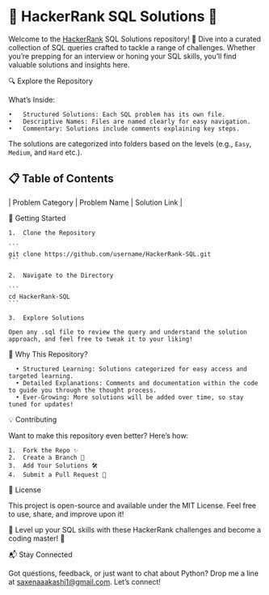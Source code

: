 # 🌟 HackerRank SQL Solutions 🌟

Welcome to the [HackerRank](https://www.hackerrank.com/) SQL Solutions repository! 🚀 Dive into a curated collection of SQL queries crafted to tackle a range of challenges. Whether you’re prepping for an interview or honing your SQL skills, you’ll find valuable solutions and insights here.

🔍 Explore the Repository

What’s Inside:

    •	Structured Solutions: Each SQL problem has its own file.
    •	Descriptive Names: Files are named clearly for easy navigation.
    •	Commentary: Solutions include comments explaining key steps.

The solutions are categorized into folders based on the levels (e.g., `Easy`, `Medium`, and `Hard` etc.).

## 📋 Table of Contents

| Problem Category | Problem Name | Solution Link |

🚀 Getting Started

    1.	Clone the Repository

    ```
    git clone https://github.com/username/HackerRank-SQL.git
    ```

    2.	Navigate to the Directory

    ```
    cd HackerRank-SQL
    ```

    3.	Explore Solutions

    Open any .sql file to review the query and understand the solution approach, and feel free to tweak it to your liking!

🎯 Why This Repository?

      • Structured Learning: Solutions categorized for easy access and targeted learning.
      • Detailed Explanations: Comments and documentation within the code to guide you through the thought process.
      • Ever-Growing: More solutions will be added over time, so stay tuned for updates!

💡 Contributing

Want to make this repository even better? Here’s how:

    1.	Fork the Repo ✨
    2.	Create a Branch 🌿
    3.	Add Your Solutions 🛠️
    4.	Submit a Pull Request 💌

📜 License

This project is open-source and available under the MIT License. Feel free to use, share, and improve upon it!

🚀 Level up your SQL skills with these HackerRank challenges and become a coding master! 🚀

📬 Stay Connected

Got questions, feedback, or just want to chat about Python? Drop me a line at saxenaaakashj1@gmail.com. Let’s connect!
